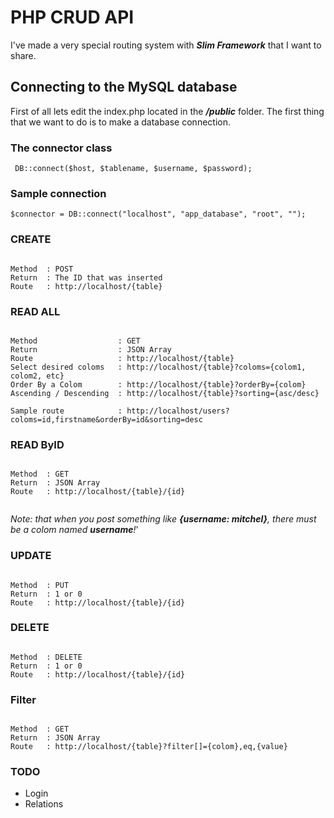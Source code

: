 # PHP CRUD API

I've made a very special routing system with __*Slim Framework*__ that I want to share.

## Connecting to the MySQL database
First of all lets edit the index.php located in the __*/public*__ folder. The first thing that we want to do is to make a database connection.

### The connector class

` DB::connect($host, $tablename, $username, $password);`

### Sample connection 

`$connector = DB::connect("localhost", "app_database", "root", "");`

### CREATE
```

Method	: POST
Return	: The ID that was inserted 
Route	: http://localhost/{table}

```
### READ ALL

```

Method					: GET
Return					: JSON Array
Route					: http://localhost/{table}
Select desired coloms	: http://localhost/{table}?coloms={colom1, colom2, etc}
Order By a Colom		: http://localhost/{table}?orderBy={colom}
Ascending / Descending 	: http://localhost/{table}?sorting={asc/desc}

Sample route			: http://localhost/users?coloms=id,firstname&orderBy=id&sorting=desc

```

### READ ByID
```

Method	: GET
Return	: JSON Array
Route	: http://localhost/{table}/{id}


```

*Note: that when you post something like __{username: mitchel}__, there must be a colom named __username__!*'


### UPDATE
```

Method	: PUT
Return	: 1 or 0
Route	: http://localhost/{table}/{id}

```

### DELETE
```

Method	: DELETE
Return	: 1 or 0
Route	: http://localhost/{table}/{id}

```

### Filter
```

Method	: GET
Return	: JSON Array
Route	: http://localhost/{table}?filter[]={colom},eq,{value}

```
### TODO
- Login
- Relations
